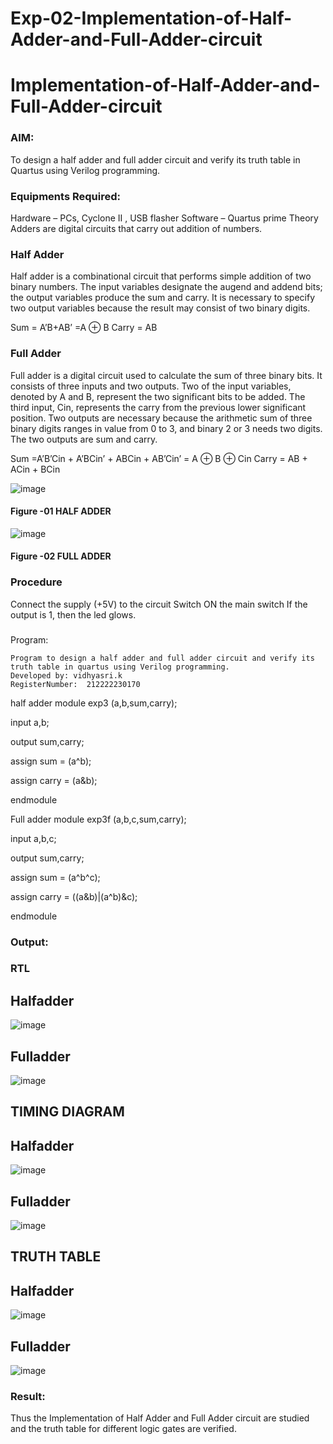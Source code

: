 # Exp-02-Implementation-of-Half-Adder-and-Full-Adder-circuit

# Implementation-of-Half-Adder-and-Full-Adder-circuit
### AIM:
To design a half adder and full adder circuit and verify its truth table in Quartus using Verilog programming.

### Equipments Required:
Hardware – PCs, Cyclone II , USB flasher
Software – Quartus prime
Theory
Adders are digital circuits that carry out addition of numbers.

### Half Adder
Half adder is a combinational circuit that performs simple addition of two binary numbers. The input variables designate the augend and addend bits; the output variables produce the sum and carry. It is necessary to specify two output variables because the result may consist of two binary digits.

Sum = A’B+AB’ =A ⊕ B Carry = AB

### Full Adder
Full adder is a digital circuit used to calculate the sum of three binary bits. It consists of three inputs and two outputs. Two of the input variables, denoted by A and B, represent the two significant bits to be added. The third input, Cin, represents the carry from the previous lower significant position. Two outputs are necessary because the arithmetic sum of three binary digits ranges in value from 0 to 3, and binary 2 or 3 needs two digits. The two outputs are sum and carry.

Sum =A’B’Cin + A’BCin’ + ABCin + AB’Cin’ = A ⊕ B ⊕ Cin Carry = AB + ACin + BCin

 ![image](https://user-images.githubusercontent.com/36288975/163552156-a13e5a56-c638-4110-97d9-8896907c8d25.png)

#### Figure -01 HALF ADDER 


![image](https://user-images.githubusercontent.com/36288975/163552057-b3547877-6d07-45b4-b7e0-bcfebfad9e1d.png)

#### Figure -02 FULL ADDER 

### Procedure

Connect the supply (+5V) to the circuit
Switch ON the main switch
If the output is 1, then the led glows.
### 
Program:
```
Program to design a half adder and full adder circuit and verify its truth table in quartus using Verilog programming.
Developed by: vidhyasri.k
RegisterNumber:  212222230170
```
half adder
module exp3 (a,b,sum,carry);

input a,b;

output sum,carry;

assign sum = (a^b);

assign carry = (a&b);

endmodule

Full adder
module exp3f (a,b,c,sum,carry);

input a,b,c;

output sum,carry;

assign sum = (a^b^c);

assign carry = ((a&b)|(a^b)&c);

endmodule
### Output:
### RTL
## Halfadder
![image](https://github.com/vidhyasrikachapalayam/Exp-02-Implementation-of-Half-Adder-and-Full-Adder-circuit/assets/119477817/2b019c39-15da-401d-8a91-c1d103c486a2)
## Fulladder
![image](https://github.com/vidhyasrikachapalayam/Exp-02-Implementation-of-Half-Adder-and-Full-Adder-circuit/assets/119477817/6a4bfa73-5fcb-48d9-bde5-1e7d347d648b)


## TIMING DIAGRAM
## Halfadder
![image](https://github.com/vidhyasrikachapalayam/Exp-02-Implementation-of-Half-Adder-and-Full-Adder-circuit/assets/119477817/9bdd8ad7-5fd3-457e-8481-5fbafdbbbd8a)
## Fulladder
![image](https://github.com/vidhyasrikachapalayam/Exp-02-Implementation-of-Half-Adder-and-Full-Adder-circuit/assets/119477817/41f3d82c-08c1-4c18-bb32-fe8786535c85)



## TRUTH TABLE 
## Halfadder

![image](https://github.com/vidhyasrikachapalayam/Exp-02-Implementation-of-Half-Adder-and-Full-Adder-circuit/assets/119477817/76d22e8d-9c16-483f-a86d-97010d36007a)

## Fulladder

![image](https://github.com/vidhyasrikachapalayam/Exp-02-Implementation-of-Half-Adder-and-Full-Adder-circuit/assets/119477817/a5313912-38be-4892-a629-28e6c35d2b93)


### Result:
Thus the Implementation of Half Adder and Full Adder circuit are studied and the truth table for different logic gates are verified.
